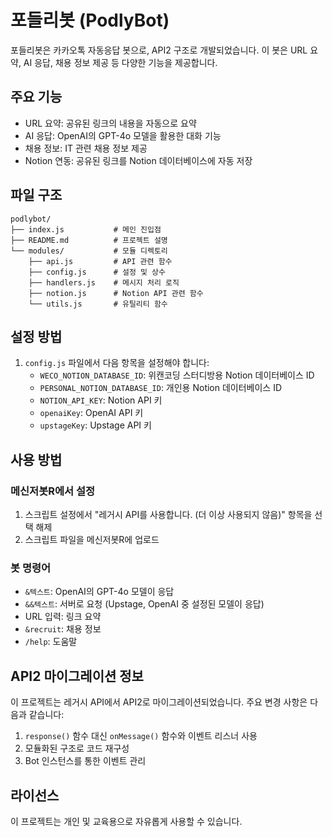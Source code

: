 # 포들리봇 (PodlyBot)

포들리봇은 카카오톡 자동응답 봇으로, API2 구조로 개발되었습니다. 이 봇은 URL 요약, AI 응답, 채용 정보 제공 등 다양한 기능을 제공합니다.

## 주요 기능

- URL 요약: 공유된 링크의 내용을 자동으로 요약
- AI 응답: OpenAI의 GPT-4o 모델을 활용한 대화 기능
- 채용 정보: IT 관련 채용 정보 제공
- Notion 연동: 공유된 링크를 Notion 데이터베이스에 자동 저장

## 파일 구조

```
podlybot/
├── index.js           # 메인 진입점
├── README.md          # 프로젝트 설명
└── modules/           # 모듈 디렉토리
    ├── api.js         # API 관련 함수
    ├── config.js      # 설정 및 상수
    ├── handlers.js    # 메시지 처리 로직
    ├── notion.js      # Notion API 관련 함수
    └── utils.js       # 유틸리티 함수
```

## 설정 방법

1. `config.js` 파일에서 다음 항목을 설정해야 합니다:
   - `WECO_NOTION_DATABASE_ID`: 위캔코딩 스터디방용 Notion 데이터베이스 ID
   - `PERSONAL_NOTION_DATABASE_ID`: 개인용 Notion 데이터베이스 ID
   - `NOTION_API_KEY`: Notion API 키
   - `openaiKey`: OpenAI API 키
   - `upstageKey`: Upstage API 키

## 사용 방법

### 메신저봇R에서 설정

1. 스크립트 설정에서 "레거시 API를 사용합니다. (더 이상 사용되지 않음)" 항목을 선택 해제
2. 스크립트 파일을 메신저봇R에 업로드

### 봇 명령어

- `&텍스트`: OpenAI의 GPT-4o 모델이 응답
- `&&텍스트`: 서버로 요청 (Upstage, OpenAI 중 설정된 모델이 응답)
- URL 입력: 링크 요약
- `&recruit`: 채용 정보
- `/help`: 도움말

## API2 마이그레이션 정보

이 프로젝트는 레거시 API에서 API2로 마이그레이션되었습니다. 주요 변경 사항은 다음과 같습니다:

1. `response()` 함수 대신 `onMessage()` 함수와 이벤트 리스너 사용
2. 모듈화된 구조로 코드 재구성
3. Bot 인스턴스를 통한 이벤트 관리

## 라이선스

이 프로젝트는 개인 및 교육용으로 자유롭게 사용할 수 있습니다. 